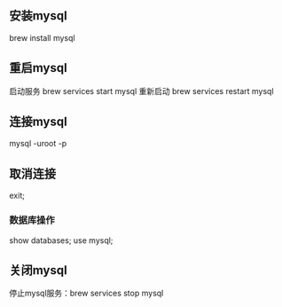 ## 安装mysql
brew install mysql

## 重启mysql
启动服务 brew services start mysql
重新启动 brew services restart mysql

## 连接mysql
mysql -uroot -p

## 取消连接
exit;

### 数据库操作
show databases;
use mysql;



## 关闭mysql
停止mysql服务：brew services stop mysql
